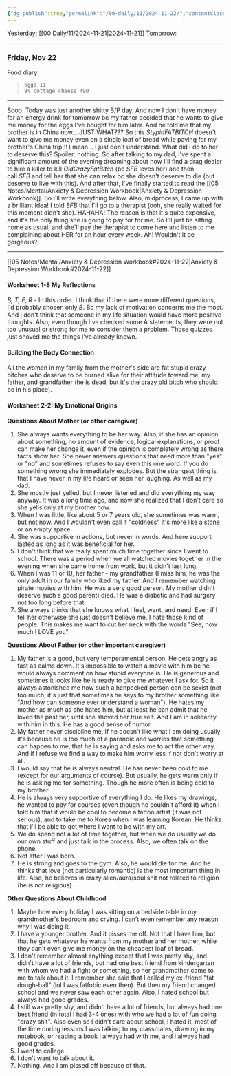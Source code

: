 ```yaml
---
{"dg-publish":true,"permalink":"/00-daily/11/2024-11-22/","contentClasses":"Friday page-mint daily","noteIcon":"","created":"2025-01-21T01:20:16.322+10:00","updated":"2025-01-21T15:25:26.945+10:00"}
---
```



Yesterday: [[00 Daily/11/2024-11-21\|2024-11-21]]
Tomorrow: 

---

### Friday, Nov 22
Food diary:
> ```foodiary
> eggs 11
> 9% cottage cheese 490
> ```

---

Sooo. Today was just another shitty B/P day. And now I don't have money for an energy drink for tomorrow bc my father decided that he wants to give me money for the eggs I've bought for him later.
And he told me that my brother is in China now... JUST WHAT??? So this _StypidFATBITCH_ doesn't want to give me money even on a single loaf of bread while paying for my brother's China trip!!! I mean... I just don't understand. What did I do to her to deserve this? Spoiler: nothing.
So after talking to my dad, I've spent a significant amount of the evening dreaming about how I'll find a drag dealer to hire a killer to kill _OldCrazyFatBitch_ (bc _SFB_ loves her) and then call _SFB_ and tell her that she can relax bc she doesn't deserve to die (but deserve to live with this).
And after that, I've finally started to read the [[05 Notes/Mental/Anxiety & Depression Workbook\|Anxiety & Depression Workbook]]. So I'll write everything below.
Also, midprocess, I came up with a brilliant Idea! I told _SFB_ that I'll go to a therapist (ooh, she really waited for this moment didn't she). HAHAHA! The reason is that it's quite expensive, and it's the only thing she is going to pay for for me. So I'll just be sitting home as usual, and she'll pay the therapist to come here and listen to me complaining about HER for an hour every week. Ah! Wouldn't it be gorgeous?!

---

[[05 Notes/Mental/Anxiety & Depression Workbook#2024-11-22\|Anxiety & Depression Workbook#2024-11-22]]

#### Worksheet 1-8 My Reflections
*B, T, F, R* - In this order. I think that if there were more different questions, I'd probably chosen only *B*. Bc my lack of motivation concerns me the most. And I don't think that someone in my life situation would have more positive thoughts. Also, even though I've checked some A statements, they were not too unusual or strong for me to consider them a problem. Those quizzes just shoved me the things I've already known.

#### Building the Body Connection
All the women in my family from the mother's side are fat stupid crazy bitches who deserve to be burned alive for their attitude toward me, my father, and grandfather (he is dead, but it's the crazy old bitch who should be in his place).

#### Worksheet 2-2: My Emotional Origins
**Questions About Mother (or other caregiver)**
1. She always wants everything to be her way. Also, if she has an opinion about something, no amount of evidence, logical explanations, or proof can make her change it, even if the opinion is completely wrong as there facts show her. She never answers questions that need more than "yes" or "no" and sometimes refuses to say even this one word. If you do something wrong she immediately explodes. But the strangest thing is that I have never in my life heard or seen her laughing. As well as my dad.
2. She mostly just yelled, but I never listened and did everything my way anyway. It was a long time ago, and now she realized that I don't care so she yells only at my brother now.
3. When I was little, like about 5 or 7 years old, she sometimes was warm, but not now. And I wouldn't even call it "coldness" it's more like a stone or an empty space.
4. She was supportive in actions, but never in words. And here support lasted as long as it was beneficial for her.
5. I don't think that we really spent much time together since I went to school. There was a period when we all watched movies together in the evening when she came home from work, but it didn't last long.
6. When I was 11 or 10, her father - my grandfather (I miss him, he was the only adult in our family who liked my father. And I remember watching pirate movies with him. He was a very good person. My mother didn't deserve such a good parent) died. He was a diabetic and had surgery not too long before that.
7. She always thinks that she knows what I feel, want, and need. Even if I tell her otherwise she just doesn't believe me. I hate those kind of people. This makes me want to cut her neck with the words "See, how much I LOVE you".

**Questions About Father (or other important caregiver)**
1. My father is a good, but very temperamental person. He gets angry as fast as calms down. It's impossible to watch a movie with him bc he would always comment on how stupid everyone is. He is generous and sometimes it looks like he is ready to give me whatever I ask for. So it always astonished me how such a henpecked person can be sexist (not too much, it's just that sometimes he says to my brother something like "And how can someone ever understand a woman"). He hates my mother as much as she hates him, but at least he can admit that he loved the past her, until she shoved her true self. And I am in solidarity with him in this. He has a good sense of humor.
2. My father never discipline me. If he doesn't like what I am doing usually it's because he is too much of a paranoic and worries that something can happen to me, that he is saying and asks me to act the other way. And if I refuse we find a way to make him worry less if not don't worry at all.
3. I would say that he is always neutral. He has never been cold to me (except for our arguments of course). But usually, he gets warm only if he is asking me for something. Though he more often is being cold to my brother.
4. He is always very supportive of everything I do. He likes my drawings, he wanted to pay for courses (even though he couldn't afford it) when I told him that it would be cool to become a tattoo artist (it was not serious), and to take me to Korea when I was learning Korean. He thinks that I'll be able to get where I want to be with my art.
5. We do spend not a lot of time together, but when we do usually we do our own stuff and just talk in the process. Also, we often talk on the phone.
6. Not after I was born.
7. He is strong and goes to the gym. Also, he would die for me. And he thinks that love (not particularly romantic) is the most important thing in life. Also, he believes in crazy alien/aura/soul shit not related to religion (he is not religious)

**Other Questions About Childhood**
1. Maybe how every holiday I was sitting on a bedside table in my grandmother's bedroom and crying. I can’t even remember any reason why I was doing it.
2. I have a younger brother. And it pisses me off. Not that I have him, but that he gets whatever he wants from my mother and her mother, while they can't even give me money on the cheapest loaf of bread.
3. I don't remember almost anything except that I was pretty shy, and didn't have a lot of friends, but had one best friend from kindergarten with whom we had a fight or something, so her grandmother came to me to talk about it. I remember she said that I called my ex-friend "fat dough-ball" (lol I was fatfobic even then). But then my friend changed school and we never saw each other again. Also, I hated school but always had good grades.
4. I still was pretty shy, and didn't have a lot of friends, but always had one best friend (in total I had 3-4 ones) with who we had a lot of fun doing "crazy shit". Also even so I didn't care about school, I hated it, most of the time during lessons I was talking to my classmates, drawing in my notebook, or reading a book I always had with me, and I always had good grades.
5. I went to college.
6. I don't want to talk about it.
7. Nothing. And I am pissed off because of that.


